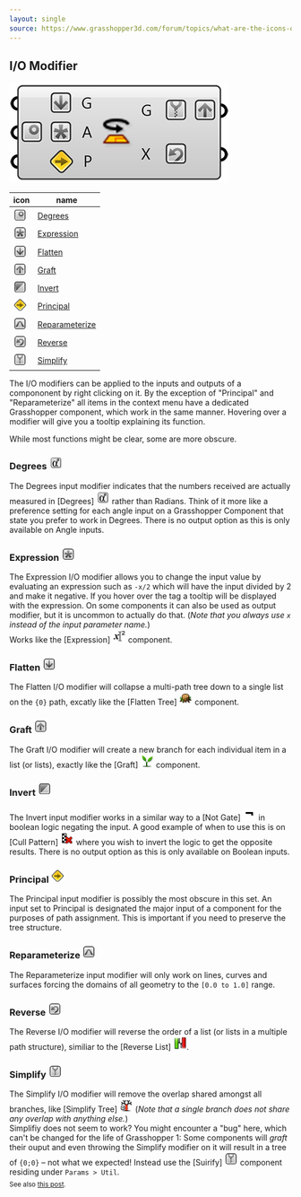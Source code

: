 ```yaml
---
layout: single
source: https://www.grasshopper3d.com/forum/topics/what-are-the-icons-on-a-component-s-input-output-parameter
---
```


## I/O Modifier

![](/img/gh1/iomods.png)

| icon | name |
| ---  | --- |
| ![](/img/icons/gh/io/Degrees.png)        | [Degrees](#degrees) |
| ![](/img/icons/gh/io/Expression.png)     | [Expression](#expression) |
| ![](/img/icons/gh/io/Flatten.png)        | [Flatten](#flatten) |
| ![](/img/icons/gh/io/Graft.png)          | [Graft](#graft) |
| ![](/img/icons/gh/io/Invert.png)         | [Invert](#invert) |
| ![](/img/icons/gh/io/Principal.png)      | [Principal](#principal) |
| ![](/img/icons/gh/io/Reparameterize.png) | [Reparameterize](#reparameterize) |
| ![](/img/icons/gh/io/Reverse.png)        | [Reverse](#reverse) |
| ![](/img/icons/gh/io/Simplify.png)       | [Simplify](#simplify) |


The I/O modifiers can be applied to the inputs and outputs of a compononent by right clicking on it. By the exception of "Principal" and "Reparameterize" all items in the context menu have a dedicated Grasshopper component, which work in the same manner. Hovering over a modifier will give you a tooltip explaining its function.


While most functions might be clear, some are more obscure.

### Degrees ![](/img/icons/gh/math/Degrees.png)
The Degrees input modifier indicates that the numbers received are actually measured in \[Degrees\] ![](/img/icons/gh/math/Degrees.png) rather than Radians. Think of it more like a preference setting for each angle input on a Grasshopper Component that state you prefer to work in Degrees. There is no output option as this is only available on Angle inputs.

### Expression ![](/img/icons/gh/io/Expression.png)
The Expression I/O modifier allows you to change the input value by evaluating an expression such as `-x/2` which will have the input divided by 2 and make it negative. If you hover over the tag a tooltip will be displayed with the expression. On some components it can also be used as output modifier, but it is uncommon to actually do that. (_Note that you always use `x` instead of the input parameter name._)  
Works like the \[Expression\] ![](/img/icons/gh/math/Expression.png) component.

### Flatten ![](/img/icons/gh/io/Flatten.png)
The Flatten I/O modifier will collapse a multi-path tree down to a single list on the `{0}` path, excatly like the \[Flatten Tree\] ![](/img/icons/gh/sets/Flatten_Tree.png) component.

### Graft ![](/img/icons/gh/io/Graft.png)
The Graft I/O modifier will create a new branch for each individual item in a list (or lists), exactly like the \[Graft\] ![](/img/icons/gh/sets/Graft_Tree.png) component.

### Invert ![](/img/icons/gh/io/Invert.png)
The Invert input modifier works in a similar way to a \[Not Gate\] ![](/img/icons/gh/math/Gate_Not.png) in boolean logic negating the input. A good example of when to use this is on \[Cull Pattern\] ![](/img/icons/gh/sets/Cull_Pattern.png) where you wish to invert the logic to get the opposite results. There is no output option as this is only available on Boolean inputs.

### Principal ![](/img/icons/gh/io/Principal.png)
The Principal input modifier is possibly the most obscure in this set. An input set to Principal is designated the major input of a component for the purposes of path assignment. This is important if you need to preserve the tree structure.

### Reparameterize ![](/img/icons/gh/io/Reparameterize.png)
The Reparameterize input modifier will only work on lines, curves and surfaces forcing the domains of all geometry to the `[0.0 to 1.0]` range.

### Reverse ![](/img/icons/gh/io/Reverse.png)
The Reverse I/O modifier will reverse the order of a list (or lists in a multiple path structure), similiar to the \[Reverse List\] ![](/img/icons/gh/sets/ListReverse.png).

### Simplify ![](/img/icons/gh/io/Simplify.png)
The Simplify I/O modifier will remove the overlap shared amongst all branches, like \[Simplify Tree\] ![](/img/icons/gh/sets/Simplify_Tree.png) (_Note that a single branch does not share any overlap with anything else._)  
Simplifiy does not seem to work? You might encounter a "bug" here, which can't be changed for the life of Grasshopper 1: Some components will _graft_ their ouput and even throwing the Simplify modifier on it will result in a tree of `{0;0}` – not what we expected! Instead use the \[Suirify\] ![](/img/icons/gh/io/Simplify.png) component residing under `Params > Util`.  
<sub>See also [this post](https://discourse.mcneel.com/t/simplify-option-needs-to-get-universal/70311).</sub>